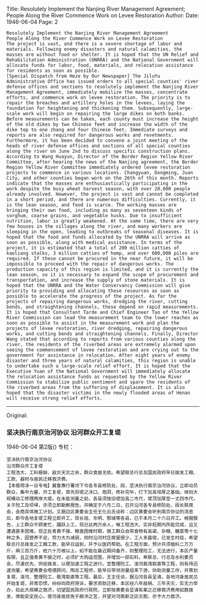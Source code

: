 Title: Resolutely Implement the Nanjing River Management Agreement; People Along the River Commence Work on Levee Restoration
Author:
Date: 1946-06-04
Page: 2

    Resolutely Implement the Nanjing River Management Agreement
    People Along the River Commence Work on Levee Restoration
    The project is vast, and there is a severe shortage of labor and materials. Following enemy disasters and natural calamities, the masses are without food or shelter. It is hoped that the UN Relief and Rehabilitation Administration (UNRRA) and the National Government will allocate funds for labor, food, materials, and relocation assistance for residents as soon as possible.
    [Special Dispatch from Heze by Our Newspaper] The JiluYu Administrative Office has issued orders to all special counties' river defense offices and sections to resolutely implement the Nanjing River Management Agreement, immediately mobilize the masses, concentrate efforts, and commence work on levee restoration. The priority is to repair the breaches and artillery holes in the levees, laying the foundation for heightening and thickening them. Subsequently, large-scale work will begin on repairing the large dikes on both banks. Before measurements can be taken, each county must increase the height of the old dikes by two Chinese feet and increase the width of the dike top to one zhang and four Chinese feet. Immediate surveys and reports are also required for dangerous works and revetments. Furthermore, it has been decided to convene a joint meeting of the heads of river defense offices and sections of all special counties along the river on June 2nd to discuss specific construction plans. According to Wang Huayun, Director of the Border Region Yellow River Committee, after hearing the news of the Nanjing agreement, the Border Region Yellow River Committee immediately ordered levee restoration projects to commence in various locations. Changyuan, Dongming, Juan City, and other counties began work on the 26th of this month. Reports indicate that the masses are enthusiastically participating in the work despite the busy wheat harvest season, with over 20,000 people already involved. However, the project is vast and cannot be completed in a short period, and there are numerous difficulties. Currently, it is the lean season, and food is scarce. The working masses are bringing their own food, including as many as seventeen kinds of sorghum, coarse grains, and vegetable husks. Due to insufficient nutrition, labor is greatly weakened. At the same time, there are very few houses in the villages along the river, and many workers are sleeping in the open, leading to outbreaks of seasonal diseases. It is hoped that the food and funds allocated by the UNRRA will arrive as soon as possible, along with medical assistance. In terms of the project, it is estimated that a total of 200 million catties of kaoliang stalks, 3 million catties of hemp, and over 600,000 piles are required. If these cannot be procured in the near future, it will be impossible to proceed with the repair of dangerous works. The production capacity of this region is limited, and it is currently the lean season, so it is necessary to expand the scope of procurement and transportation, and increase the supply of stone materials. It is hoped that the UNRRA and the Water Conservancy Commission will give priority to providing and allocating these resources as soon as possible to accelerate the progress of the project. As for the projects of repairing dangerous works, dredging the river, cutting bends, and straightening channels, these depend on rapid measurements. It is hoped that Consultant Tarde and Chief Engineer Tao of the Yellow River Commission can lead the measurement team to the lower reaches as soon as possible to assist in the measurement work and plan the projects of levee restoration, river dredging, repairing dangerous works, and cutting bends and straightening channels. Finally, Director Wang stated that according to reports from various counties along the river, the residents of the riverbed areas are extremely alarmed upon seeing the commencement of levee restoration and are crying out to the government for assistance in relocation. After eight years of enemy disaster and three years of natural calamities, this region is unable to undertake such a large-scale relief effort. It is hoped that the Executive Yuan of the National Government will immediately allocate the relocation assistance funds as requested by the Yellow River Commission to stabilize public sentiment and spare the residents of the riverbed areas from the suffering of displacement. It is also hoped that the disaster victims in the newly flooded areas of Henan will receive strong relief efforts.



<hr /> 

Original: 


### 坚决执行南京治河协议  沿河群众开工复堤

1946-06-04
第2版()
专栏：

    坚决执行南京治河协议
    沿河群众开工复堤
    工程浩大，工料极缺，敌灾天灾之余，群众食居无依。希望联总行总及国民政府早日拨发工粮、工款、器材与居民迁移救济费。                  
    【本报荷泽一日专电】冀鲁豫行署顷下令各专县修防处、段，坚决执行南京治河协议，立即动员群众，集中力量，开工复堤，首先将堤之决口、炮洞，修补完毕，打下加高培厚之基础。继则大规模动工修理两岸大堤。在未能测量之前，各县须按旧堤加高二市尺，堤顶加厚至一丈四市尺。关于险工及坝埽，亦须立即勘察报告。并确定于六月二日，召开沿河各专县修防处、段长联席会，会商具体施工计划。又据边区黄委会主任王化云氏谈称：边区黄委会听到南京协议的消息后，即令各地复堤工程立即开工，现长垣、东明、鄄城等各县，已于本月二十六日开工。根据报告，上工群众不顾麦忙，踊跃上工，现已达两万余人，唯工程浩大，实非短期内所能完成，且又遭遇甚多困难，现正处青黄不接、粮食困难时期，做工群众自带食物有高粱、杂粮、糠菜等十七种之多，因营养不足，劳力大为减弱，同时沿河村庄房屋很少，工人多露宿，已发生时疫，希望联总行总拨发之工粮工款，能早日运到，并予以医药帮助。在工程方面，预计共须楷料二万万斤，麻三百万斤，桩六十万根以上，如不能在最近期间备齐，则整理险工，无法进行，本区产量有限，且正值青黄不接之时，必须扩大购运范围，并增加一部石料，希联总、行总及水利委员会，尽速优先，供给拨发，以便加速工程之进行。至整理险工、浚河裁湾取直等工程，则有待迅速测量，希望黄委会塔德顾问、陶总工程师，能早日带领测量组来下游，协助测量工作，并策划复堤、浚河、整理险工、裁湾取直等工程。最后，王主任谈，据沿河各县呈请，各地河身居民见开始复堤，异常恐慌，纷纷向政府哭诉，要求资助迁移，本区经八年敌祸、三年天灾，实无力举办，如此大规模之救济，切望国民政府行政院，立即按黄委会呈请有案之迁移救济费用如数拨发，俾能安定民心，使河身居民免于颠沛之苦，并望对河南新泛区灾胞，亦予大力救济。
